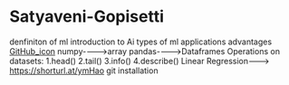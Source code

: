 # Satyaveni-Gopisetti
denfiniton of ml
introduction to Ai
types of ml
applications
advantages
[GitHub_icon](https://github.com/user-attachments/assets/47af700f-b077-4096-857e-3dd8eb29b044)
numpy---->array
pandas---->Dataframes
Operations on datasets:
1.head()
2.tail()
3.info()
4.describe()
Linear Regression---> https://shorturl.at/ymHao
git installation


